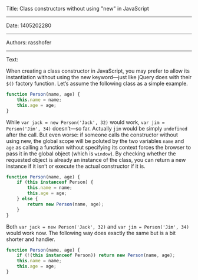 Title: Class constructors without using "new" in JavaScript

-----

Date: 1405202280

-----

Authors: rasshofer

-----

Text:

When creating a class constructor in JavaScript, you may prefer to allow its instantiation without using the new keyword—just like jQuery does with their `$()` factory function. Let’s assume the following class as a simple example.

```javascript
function Person(name, age) {
    this.name = name;
    this.age = age;
}
```

While `var jack = new Person('Jack', 32)` would work, `var jim = Person('Jim', 34)` doesn’t—so far. Actually `jim` would be simply `undefined` after the call. But even worse: if someone calls the constructor without using new, the global scope will be poluted by the two variables `name` and `age` as calling a function without specifying its context forces the browser to pass it in the global object (which is `window`). By checking whether the requested object is already an instance of the class, you can return a new instance if it isn’t or execute the actual constructor if it is.

```javascript
function Person(name, age) {
    if (this instanceof Person) {
        this.name = name;
        this.age = age;
    } else {
        return new Person(name, age);
    }
}
```

Both `var jack = new Person('Jack', 32)` and `var jim = Person('Jim', 34)` would work now. The following way does exactly the same but is a bit shorter and handier.

```javascript
function Person(name, age) {
    if (!(this instanceof Person)) return new Person(name, age);
    this.name = name;
    this.age = age;
}
```
